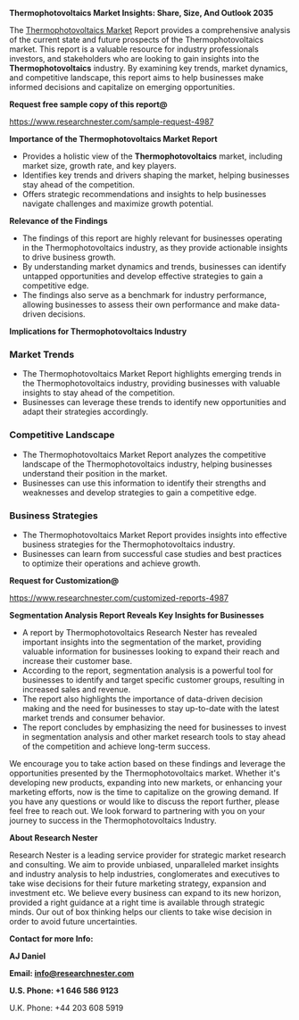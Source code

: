 ﻿<a name="_hlk168570615"></a><a name="_hlk168498031"></a>**Thermophotovoltaics Market Insights: Share, Size, And Outlook 2035**

The [Thermophotovoltaics Market](https://www.researchnester.com/reports/thermophotovoltaics-market/4987) Report provides a comprehensive analysis of the current state and future prospects of the Thermophotovoltaics market. This report is a valuable resource for industry professionals investors, and stakeholders who are looking to gain insights into the **Thermophotovoltaics** industry. By examining key trends, market dynamics, and competitive landscape, this report aims to help businesses make informed decisions and capitalize on emerging opportunities.

**Request free sample copy of this report@**

<https://www.researchnester.com/sample-request-4987> 

**Importance of the Thermophotovoltaics Market Report**

- Provides a holistic view of the **Thermophotovoltaics** market, including market size, growth rate, and key players.
- Identifies key trends and drivers shaping the market, helping businesses stay ahead of the competition.
- Offers strategic recommendations and insights to help businesses navigate challenges and maximize growth potential.

**Relevance of the Findings**

- The findings of this report are highly relevant for businesses operating in the Thermophotovoltaics industry, as they provide actionable insights to drive business growth.
- By understanding market dynamics and trends, businesses can identify untapped opportunities and develop effective strategies to gain a competitive edge.
- The findings also serve as a benchmark for industry performance, allowing businesses to assess their own performance and make data-driven decisions.

**Implications for Thermophotovoltaics Industry**
### **Market Trends**
- The Thermophotovoltaics Market Report highlights emerging trends in the Thermophotovoltaics industry, providing businesses with valuable insights to stay ahead of the competition.
- Businesses can leverage these trends to identify new opportunities and adapt their strategies accordingly.
### **Competitive Landscape**
- The Thermophotovoltaics Market Report analyzes the competitive landscape of the Thermophotovoltaics industry, helping businesses understand their position in the market.
- Businesses can use this information to identify their strengths and weaknesses and develop strategies to gain a competitive edge.
### **Business Strategies**
- The Thermophotovoltaics Market Report provides insights into effective business strategies for the Thermophotovoltaics industry.
- Businesses can learn from successful case studies and best practices to optimize their operations and achieve growth.

**Request for Customization@**

<https://www.researchnester.com/customized-reports-4987> 

**Segmentation Analysis Report Reveals Key Insights for Businesses**

- A report by Thermophotovoltaics Research Nester has revealed important insights into the segmentation of the market, providing valuable information for businesses looking to expand their reach and increase their customer base.
- According to the report, segmentation analysis is a powerful tool for businesses to identify and target specific customer groups, resulting in increased sales and revenue.
- The report also highlights the importance of data-driven decision making and the need for businesses to stay up-to-date with the latest market trends and consumer behavior.
- The report concludes by emphasizing the need for businesses to invest in segmentation analysis and other market research tools to stay ahead of the competition and achieve long-term success.

We encourage you to take action based on these findings and leverage the opportunities presented by the Thermophotovoltaics market. Whether it's developing new products, expanding into new markets, or enhancing your marketing efforts, now is the time to capitalize on the growing demand. If you have any questions or would like to discuss the report further, please feel free to reach out. We look forward to partnering with you on your journey to success in the Thermophotovoltaics Industry.

**About Research Nester**

Research Nester is a leading service provider for strategic market research and consulting. We aim to provide unbiased, unparalleled market insights and industry analysis to help industries, conglomerates and executives to take wise decisions for their future marketing strategy, expansion and investment etc. We believe every business can expand to its new horizon, provided a right guidance at a right time is available through strategic minds. Our out of box thinking helps our clients to take wise decision in order to avoid future uncertainties.

**Contact for more Info:**

**AJ Daniel**

**Email: info@researchnester.com**

**U.S. Phone: +1 646 586 9123**

U.K. Phone: +44 203 608 5919



